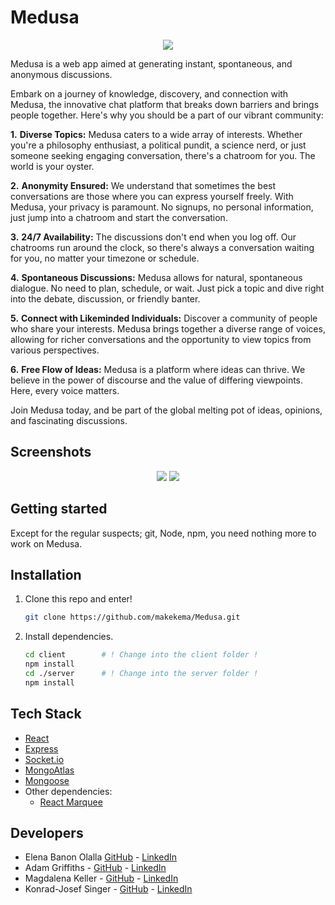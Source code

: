 # Medusa

<p align="center">
  <img src="images/logo-readme-1.png" />
</p>

Medusa is a web app aimed at generating instant, spontaneous, and anonymous discussions.

Embark on a journey of knowledge, discovery, and connection with Medusa, the innovative chat platform that breaks down barriers and brings people together. Here's why you should be a part of our vibrant community:

**1.** **Diverse Topics:**
  Medusa caters to a wide array of interests. Whether you're a philosophy enthusiast, a political pundit, a science nerd, or just someone seeking engaging conversation, there's a chatroom for you. The world is your oyster.
  
**2.** **Anonymity Ensured:**
  We understand that sometimes the best conversations are those where you can express yourself freely. With Medusa, your privacy is paramount. No signups, no personal information, just jump into a chatroom and start the conversation.
  
**3.** **24/7 Availability:**
  The discussions don't end when you log off. Our chatrooms run around the clock, so there's always a conversation waiting for you, no matter your timezone or schedule.
  
**4.** **Spontaneous Discussions:** 
  Medusa allows for natural, spontaneous dialogue. No need to plan, schedule, or wait. Just pick a topic and dive right into the debate, discussion, or friendly banter.
  
**5.** **Connect with Likeminded Individuals:**
  Discover a community of people who share your interests. Medusa brings together a diverse range of voices, allowing for richer conversations and the opportunity to view topics from various perspectives.
  
**6.** **Free Flow of Ideas:**
  Medusa is a platform where ideas can thrive. We believe in the power of discourse and the value of differing viewpoints. Here, every voice matters.

Join Medusa today, and be part of the global melting pot of ideas, opinions, and fascinating discussions.

## Screenshots

<p align="center">
  <img src="images/screenshot-readme-1-a.png" />
  <img src="images/screenshot-readme-1-b.png" />
</p>



## Getting started

Except for the regular suspects; git, Node, npm, you need nothing more to work on Medusa. 

## Installation

1. Clone this repo and enter!

   ```bash
   git clone https://github.com/makekema/Medusa.git
   ```

2. Install dependencies.

   ```bash
   cd client		# ! Change into the client folder !
   npm install
   cd ./server		# ! Change into the server folder !
   npm install
   ```

## Tech Stack

* [React](https://reactnative.dev/) 
* [Express](https://expressjs.com/)
* [Socket.io](https://socket.io/)
* [MongoAtlas](https://www.mongodb.com/atlas/database)
* [Mongoose](https://mongoosejs.com/)
* Other dependencies:
  * [React Marquee](https://github.com/justin-chu/react-fast-marquee)
## Developers

* Elena Banon Olalla [GitHub](https://github.com/ElenaSestraSound) - [LinkedIn](https://www.linkedin.com/in//)
* Adam Griffiths - [GitHub](https://github.com/smudgy-g) - [LinkedIn](https://www.linkedin.com/in//)
* Magdalena Keller - [GitHub](https://github.com/makekema) - [LinkedIn](https://www.linkedin.com/in//)
* Konrad-Josef Singer - [GitHub](https://github.com/konradjosefsinger) - [LinkedIn](https://www.linkedin.com/in//)
